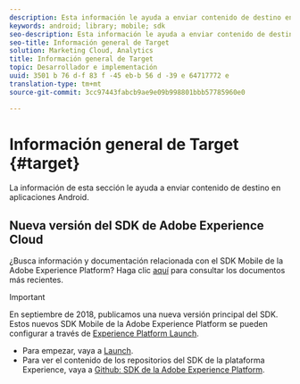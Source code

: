 ```yaml
---
description: Esta información le ayuda a enviar contenido de destino en aplicaciones Android.
keywords: android; library; mobile; sdk
seo-description: Esta información le ayuda a enviar contenido de destino en aplicaciones Android.
seo-title: Información general de Target
solution: Marketing Cloud, Analytics
title: Información general de Target
topic: Desarrollador e implementación
uuid: 3501 b 76 d-f 83 f -45 eb-b 56 d -39 e 64717772 e
translation-type: tm+mt
source-git-commit: 3cc97443fabcb9ae9e09b998801bbb57785960e0

---
```



# Información general de Target {#target}

La información de esta sección le ayuda a enviar contenido de destino en aplicaciones Android.

## Nueva versión del SDK de Adobe Experience Cloud

¿Busca información y documentación relacionada con el SDK Mobile de la Adobe Experience Platform? Haga clic [aquí](https://aep-sdks.gitbook.io/docs/) para consultar los documentos más recientes.

>[!IMPORTANT]
>
>En septiembre de 2018, publicamos una nueva versión principal del SDK. Estos nuevos SDK Mobile de la Adobe Experience Platform se pueden configurar a través de [Experience Platform Launch](https://www.adobe.com/experience-platform/launch.html).

* Para empezar, vaya a [Launch](https://launch.adobe.com/).
* Para ver el contenido de los repositorios del SDK de la plataforma Experience, vaya a [Github: SDK de la Adobe Experience Platform](https://github.com/Adobe-Marketing-Cloud/acp-sdks).